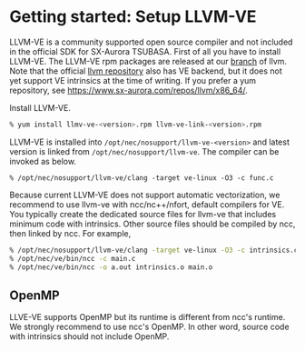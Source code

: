 # Getting started: Setup LLVM-VE

LLVM-VE is a community supported open source compiler and not included in
the official SDK for SX-Aurora TSUBASA. First of all you have to install
LLVM-VE. The LLVM-VE rpm packages are released at our
[branch](https://github.com/sx-aurora-dev/llvm-project/releases) of llvm. Note
that the official [llvm repository](https://github.com/llvm/llvm-project) also
has VE backend, but it does not yet support VE intrinsics at the time of
writing.  If you prefer a yum repository, see
<https://www.sx-aurora.com/repos/llvm/x86_64/>.

Install LLVM-VE.

```bash
% yum install llmv-ve-<version>.rpm llvm-ve-link-<version>.rpm
```

LLVM-VE is installed into `/opt/nec/nosupport/llvm-ve-<version>` and latest
version is linked from `/opt/nec/nosupport/llvm-ve`. The compiler can be
invoked as below.

```shell
% /opt/nec/nosupport/llvm-ve/clang -target ve-linux -O3 -c func.c
```

Because current LLVM-VE does not support automatic vectorization, we recommend
to use llvm-ve with ncc/nc++/nfort, default compilers for VE. You typically
create the dedicated source files for llvm-ve that includes minimum code with
intrinsics. Other source files should be compiled by ncc, then linked by ncc.
For example,

```bash
% /opt/nec/nosupport/llvm-ve/clang -target ve-linux -O3 -c intrinsics.c
% /opt/nec/ve/bin/ncc -c main.c
% /opt/nec/ve/bin/ncc -o a.out intrinsics.o main.o
```

## OpenMP

LLVE-VE supports OpenMP but its runtime is different from ncc's runtime. We
strongly recommend to use ncc's OpenMP. In other word, source code with
intrinsics should not include OpenMP.
